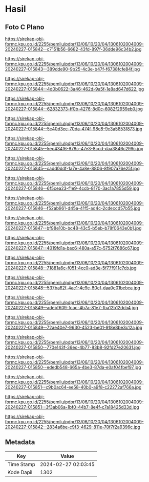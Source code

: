 # Hasil

## Foto C Plano

https://sirekap-obj-formc.kpu.go.id/2255/pemilu/pdpr/13/06/10/20/04/1306102004009-20240227-015842--c7151b56-6682-43fd-897f-36dde96c34b2.jpg

https://sirekap-obj-formc.kpu.go.id/2255/pemilu/pdpr/13/06/10/20/04/1306102004009-20240227-015843--389dde90-9b25-4c3e-b47f-f6738fcfe84f.jpg

https://sirekap-obj-formc.kpu.go.id/2255/pemilu/pdpr/13/06/10/20/04/1306102004009-20240227-015844--4d0b0622-3a46-462d-9a5f-1e8ad647d622.jpg

https://sirekap-obj-formc.kpu.go.id/2255/pemilu/pdpr/13/06/10/20/04/1306102004009-20240227-015844--62832373-ff0b-4276-8d0c-6082f2959eb0.jpg

https://sirekap-obj-formc.kpu.go.id/2255/pemilu/pdpr/13/06/10/20/04/1306102004009-20240227-015844--5c40d3ec-70da-474f-98c8-9c3a5853f873.jpg

https://sirekap-obj-formc.kpu.go.id/2255/pemilu/pdpr/13/06/10/20/04/1306102004009-20240227-015845--5ec434f6-878c-47e3-8ccd-daa3846c299c.jpg

https://sirekap-obj-formc.kpu.go.id/2255/pemilu/pdpr/13/06/10/20/04/1306102004009-20240227-015845--cadd0ddf-1a7e-4a8e-8806-8f907a76e25f.jpg

https://sirekap-obj-formc.kpu.go.id/2255/pemilu/pdpr/13/06/10/20/04/1306102004009-20240227-015846--6f5cea23-f1e9-4ccb-8170-3ac1a7855d59.jpg

https://sirekap-obj-formc.kpu.go.id/2255/pemilu/pdpr/13/06/10/20/04/1306102004009-20240227-015846--f52ab961-d45a-41f5-ad4c-2cdeccd57b55.jpg

https://sirekap-obj-formc.kpu.go.id/2255/pemilu/pdpr/13/06/10/20/04/1306102004009-20240227-015847--bf98e10b-bc48-43c5-b5eb-b78f0643e0b1.jpg

https://sirekap-obj-formc.kpu.go.id/2255/pemilu/pdpr/13/06/10/20/04/1306102004009-20240227-015847--4019fd1a-bac6-480a-a57c-5752f7686c67.jpg

https://sirekap-obj-formc.kpu.go.id/2255/pemilu/pdpr/13/06/10/20/04/1306102004009-20240227-015848--71881a6c-f051-4cc0-ad3e-5f77f911c7cb.jpg

https://sirekap-obj-formc.kpu.go.id/2255/pemilu/pdpr/13/06/10/20/04/1306102004009-20240227-015848--537ba82f-4ac1-4e9c-80cf-daa0c01bebca.jpg

https://sirekap-obj-formc.kpu.go.id/2255/pemilu/pdpr/13/06/10/20/04/1306102004009-20240227-015849--adebf609-fcac-4b7a-81e7-fba12b12dcb4.jpg

https://sirekap-obj-formc.kpu.go.id/2255/pemilu/pdpr/13/06/10/20/04/1306102004009-20240227-015849--72ae40e7-9630-4523-be01-918e8be3c12a.jpg

https://sirekap-obj-formc.kpu.go.id/2255/pemilu/pdpr/13/06/10/20/04/1306102004009-20240227-015850--770e143f-36ec-4b77-83b8-92fd27e20631.jpg

https://sirekap-obj-formc.kpu.go.id/2255/pemilu/pdpr/13/06/10/20/04/1306102004009-20240227-015850--ededb548-665a-4be3-87da-e0af04fbef97.jpg

https://sirekap-obj-formc.kpu.go.id/2255/pemilu/pdpr/13/06/10/20/04/1306102004009-20240227-015851--c9b0ac64-ee58-40b0-a9f8-c22272af766a.jpg

https://sirekap-obj-formc.kpu.go.id/2255/pemilu/pdpr/13/06/10/20/04/1306102004009-20240227-015851--3f3ab06a-1bf0-44b7-8e4f-c7a18425d33d.jpg

https://sirekap-obj-formc.kpu.go.id/2255/pemilu/pdpr/13/06/10/20/04/1306102004009-20240227-015842--2834a6be-c9f3-4629-811e-70f7f2a9396c.jpg


## Metadata

| Key        | Value               |
| ---------- | ------------------- |
| Time Stamp | 2024-02-27 02:03:45 |
| Kode Dapil | 1302                |



